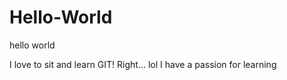 # Hello-World
hello world

I love to sit and learn GIT! Right... lol  I have a passion for learning
